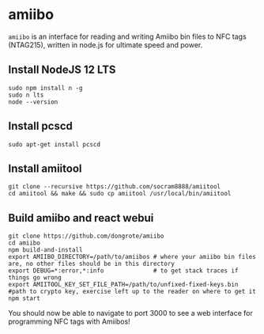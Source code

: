 # amiibo

`amiibo` is an interface for reading and writing Amiibo bin files to NFC tags (NTAG215), written in node.js for ultimate speed and power.

## Install NodeJS 12 LTS

    sudo npm install n -g
    sudo n lts
    node --version
    
## Install pcscd

    sudo apt-get install pcscd
    
## Install amiitool

    git clone --recursive https://github.com/socram8888/amiitool
    cd amiitool && make && sudo cp amiitool /usr/local/bin/amiitool
    
## Build amiibo and react webui

    git clone https://github.com/dongrote/amiibo
    cd amiibo
    npm build-and-install
    export AMIIBO_DIRECTORY=/path/to/amiibos # where your amiibo bin files are, no other files should be in this directory
    export DEBUG=*:error,*:info              # to get stack traces if things go wrong
    export AMIITOOL_KEY_SET_FILE_PATH=/path/to/unfixed-fixed-keys.bin #path to crypto key, exercise left up to the reader on where to get it
    npm start
  
You should now be able to navigate to port 3000 to see a web interface for programming NFC tags with Amiibos!

